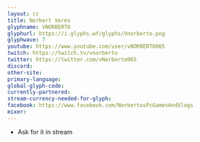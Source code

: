 ```yaml
---
layout: cc
title: Norbert Veres
glyphname: VNORBERTO
glyphurl: https://i.glyphs.wf/glyphs/Vnorberto.png
glyphwave: 7
youtube: https://www.youtube.com/user/vNORBERTO065
twitch: https://twitch.tv/vnorberto
twitter: https://twitter.com/vNorberto065
discord: 
other-site: 
primary-language: 
global-glyph-code: 
currently-partnered: 
stream-currency-needed-for-glyph: 
facebook: https://www.facebook.com/NorbertosPcGamesAndVlogs
mixer: 
---
```

* Ask for it in stream
